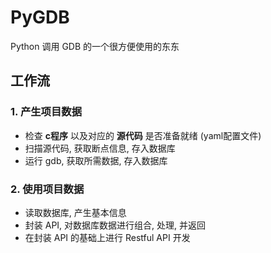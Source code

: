 # PyGDB
Python 调用 GDB 的一个很方便使用的东东

## 工作流

### 1. 产生项目数据
- 检查 **c程序** 以及对应的 **源代码** 是否准备就绪 (yaml配置文件)
- 扫描源代码, 获取断点信息, 存入数据库
- 运行 gdb, 获取所需数据, 存入数据库

### 2. 使用项目数据
- 读取数据库, 产生基本信息
- 封装 API, 对数据库数据进行组合, 处理, 并返回
- 在封装 API 的基础上进行 Restful API 开发
